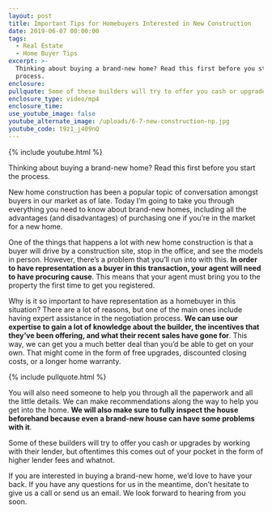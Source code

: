 ```yaml
---
layout: post
title: Important Tips for Homebuyers Interested in New Construction
date: 2019-06-07 00:00:00
tags:
  - Real Estate
  - Home Buyer Tips
excerpt: >-
  Thinking about buying a brand-new home? Read this first before you start the
  process.
enclosure:
pullquote: Some of these builders will try to offer you cash or upgrades.
enclosure_type: video/mp4
enclosure_time:
use_youtube_image: false
youtube_alternate_image: /uploads/6-7-new-construction-np.jpg
youtube_code: t9z1_j409nQ
---
```


{% include youtube.html %}

Thinking about buying a brand-new home? Read this first before you start the process.

New home construction has been a popular topic of conversation amongst buyers in our market as of late. Today I’m going to take you through everything you need to know about brand-new homes, including all the advantages (and disadvantages) of purchasing one if you’re in the market for a new home.

One of the things that happens a lot with new home construction is that a buyer will drive by a construction site, stop in the office, and see the models in person. However, there’s a problem that you’ll run into with this. **In order to have representation as a buyer in this transaction, your agent will need to have procuring cause**. This means that your agent must bring you to the property the first time to get you registered.

Why is it so important to have representation as a homebuyer in this situation? There are a lot of reasons, but one of the main ones include having expert assistance in the negotiation process. **We can use our expertise to gain a lot of knowledge about the builder, the incentives that they’ve been offering, and what their recent sales have gone for**. This way, we can get you a much better deal than you’d be able to get on your own. That might come in the form of free upgrades, discounted closing costs, or a longer home warranty.

{% include pullquote.html %}

You will also need someone to help you through all the paperwork and all the little details. We can make recommendations along the way to help you get into the home. **We will also make sure to fully inspect the house beforehand because even a brand-new house can have some problems with it**.

Some of these builders will try to offer you cash or upgrades by working with their lender, but oftentimes this comes out of your pocket in the form of higher lender fees and whatnot.

If you are interested in buying a brand-new home, we’d love to have your back. If you have any questions for us in the meantime, don’t hesitate to give us a call or send us an email. We look forward to hearing from you soon.